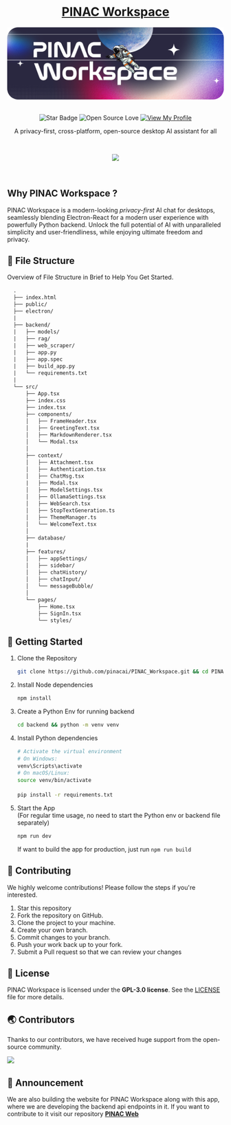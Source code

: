<div align="center">

<h1 style="border-bottom: none">
    <b><a href="https://pinacworkspace.pages.dev">PINAC Workspace</a></b>
</h1>

<img src="https://github.com/pinacai/PINAC_Workspace/blob/main/assets/header.png" alt="header image">

<br>
<br>

![Star Badge](https://img.shields.io/static/v1?label=%F0%9F%8C%9F&message=If%20Useful&style=style=flat&color=BC4E99)
![Open Source Love](https://badges.frapsoft.com/os/v1/open-source.svg?v=103)
[![View My Profile](https://img.shields.io/badge/View-My_Profile-green?logo=GitHub)](https://github.com/rajeshtechforge)

A privacy-first, cross-platform, open-source desktop AI assistant for all

<br>

![](https://skillicons.dev/icons?i=react,tailwindcss,typescript,vite,electron,python)

</div>

<br />

## Why PINAC Workspace ?

PINAC Workspace is a modern-looking _privacy-first_ AI chat for desktops, seamlessly blending Electron-React for a modern user experience with powerfully Python backend. Unlock the full potential of AI with unparalleled simplicity and user-friendliness, while enjoying ultimate freedom and privacy.

## 📂 File Structure

Overview of File Structure in Brief to Help You Get Started.

      .
      ├── index.html
      ├── public/
      ├── electron/
      |
      ├── backend/
      |   ├── models/
      |   ├── rag/
      |   ├── web_scraper/
      |   ├── app.py
      |   ├── app.spec
      |   ├── build_app.py
      |   └── requirements.txt
      |
      └── src/
          ├── App.tsx
          ├── index.css
          ├── index.tsx
          ├── components/
          │   ├── FrameHeader.tsx
          │   ├── GreetingText.tsx
          │   ├── MarkdownRenderer.tsx
          │   └── Modal.tsx
          │
          ├── context/
          │   ├── Attachment.tsx
          │   ├── Authentication.tsx
          │   ├── ChatMsg.tsx
          |   ├── Modal.tsx
          │   ├── ModelSettings.tsx
          │   ├── OllamaSettings.tsx
          │   ├── WebSearch.tsx
          │   ├── StopTextGeneration.ts
          │   ├── ThemeManager.ts
          │   └── WelcomeText.tsx
          │
          ├── database/
          |
          ├── features/
          │   ├── appSettings/
          │   ├── sidebar/
          │   ├── chatHistory/
          │   ├── chatInput/
          │   └── messageBubble/
          │
          └── pages/
              ├── Home.tsx
              ├── SignIn.tsx
              └── styles/

## 🚀 Getting Started

1. Clone the Repository

   ```bash
   git clone https://github.com/pinacai/PINAC_Workspace.git && cd PINAC_Workspace
   ```

2. Install Node dependencies

   ```bash
   npm install
   ```

3. Create a Python Env for running backend

   ```bash
   cd backend && python -m venv venv
   ```

4. Install Python dependencies

   ```bash
   # Activate the virtual environment
   # On Windows:
   venv\Scripts\activate
   # On macOS/Linux:
   source venv/bin/activate

   pip install -r requirements.txt
   ```

5. Start the App  
   (For regular time usage, no need to start the Python env or backend file separately)
   ```bash
   npm run dev
   ```
   
   If want to build the app for production, just run `npm run build`

## 🎉 Contributing

We highly welcome contributions! Please follow the steps if you're interested.

1. Star this repository
2. Fork the repository on GitHub.
3. Clone the project to your machine.
4. Create your own branch.
5. Commit changes to your branch.
6. Push your work back up to your fork.
7. Submit a Pull request so that we can review your changes

## 📄 License

PINAC Workspace is licensed under the **GPL-3.0 license**. See the <a href="https://github.com/pinacai/PINAC_Workspace/blob/main/LICENSE">LICENSE</a> file for more details.

## 🌏 Contributors

Thanks to our contributors, we have received huge support from the open-source community.

<a href="https://github.com/pinacai/PINAC_Workspace/graphs/contributors">
  <img src="https://contrib.rocks/image?repo=pinacai/PINAC_Workspace" />
</a>

## 📢 Announcement

We are also building the website for PINAC Workspace along with this app, where we are developing the backend api endpoints in it. If you want to contribute to it visit our repository <a href="https://github.com/pinacai/pinac_web">**PINAC Web**</a>
